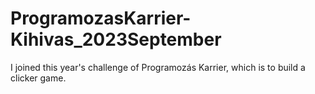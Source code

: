 # ProgramozasKarrier-Kihivas_2023September

I joined this year's challenge of Programozás Karrier, which is to build a clicker game.
